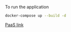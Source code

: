 To run the application
```bash
docker-compose up --build -d    
```
[PaaS link](https://datamining-final.iran.liara.run/)

